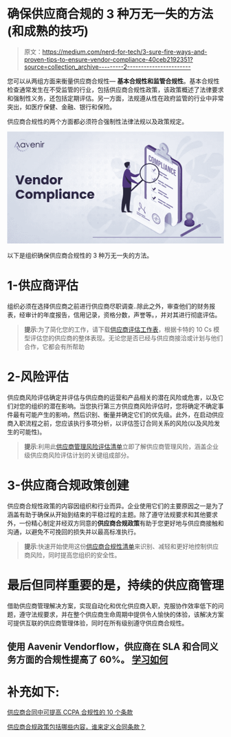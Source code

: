 # 确保供应商合规的 3 种万无一失的方法(和成熟的技巧)

> 原文：<https://medium.com/nerd-for-tech/3-sure-fire-ways-and-proven-tips-to-ensure-vendor-compliance-40ceb2192351?source=collection_archive---------2----------------------->

您可以从两组方面来衡量供应商合规性— **基本合规性和监管合规性**。基本合规性检查通常发生在不受监管的行业，包括供应商合规性政策，该政策概述了法律要求和强制性义务，还包括定期评估。另一方面，法规遵从性在政府监管的行业中非常突出，如医疗保健、金融、银行和保险。

供应商合规性的两个方面都必须符合强制性法律法规以及政策规定。

![](img/16d5c32b229c1ce4a0f7d66c4a42d3ad.png)

以下是组织确保供应商合规性的 3 种万无一失的方法。

# **1-供应商评估**

组织必须在选择供应商之前进行供应商尽职调查..除此之外，审查他们的财务报表，经审计的年度报告，信用记录，资格分数，声誉等。，并对其进行彻底评估。

> **提示**:为了简化您的工作，请下载[供应商评估工作表](https://aavenir.com/resource/vendor-evaluation-worksheet/)，根据卡特的 10 Cs 模型评估您的供应商的整体表现。无论您是否已经与供应商接洽或计划与他们合作，它都会有所帮助

# **2-风险评估**

供应商风险评估确定并评估与供应商的运营和产品相关的潜在风险或危害，以及它们对您的组织的潜在影响。当您执行第三方供应商风险评估时，您将确定不确定事件最有可能产生的影响，然后识别、衡量并确定它们的优先级。此外，在启动供应商入职流程之前，您应该执行多项分析，以评估签订合同关系的风险(以及风险发生的可能性)。

> **提示**:利用此[供应商管理风险评估清单](https://aavenir.com/resource/vendor-management-risk-assessment-checklist/)立即了解供应商管理风险，涵盖企业级供应商风险评估计划的关键组成部分。

# **3-供应商合规政策创建**

供应商合规性政策的内容因组织和行业而异。企业使用它们的主要原因之一是为了涵盖有助于确保从开始到结束的平稳过程的主题。除了遵守法规要求和其他要求外，一份精心制定并经双方同意的**供应商合规政策**有助于您更好地与供应商接触和沟通，以避免不可挽回的损失并以最高标准执行。

> **提示**:快速开始使用这份[供应商合规性清单](https://aavenir.com/resource/vendor-compliance-checklist/)来识别、减轻和更好地控制供应商风险，同时提高您组织的安全性。

# **最后但同样重要的是，持续的供应商管理**

借助供应商管理解决方案，实现自动化和优化供应商入职，克服协作效率低下的问题，遵守法规要求，并在整个供应商生命周期中提供令人愉快的体验，该解决方案可提供互联的供应商管理体验，同时在所有级别遵守供应商合规性。

## **使用 Aavenir Vendorflow，供应商在 SLA 和合同义务方面的合规性提高了 60%。** [**学习如何**](https://aavenir.com/resource/aavenir-vendorflow-centralized-vendor-management-portal-on-servicenow//)

# **补充如下:**

[供应商合同中可提高 CCPA 合规性的 10 个条款](https://aavenir.com/ccpa-clauses-vendor-contract-management/)

[供应商合规政策包括哪些内容，谁来定义合同条款？](https://aavenir.com/glossary/vendor-compliance/)